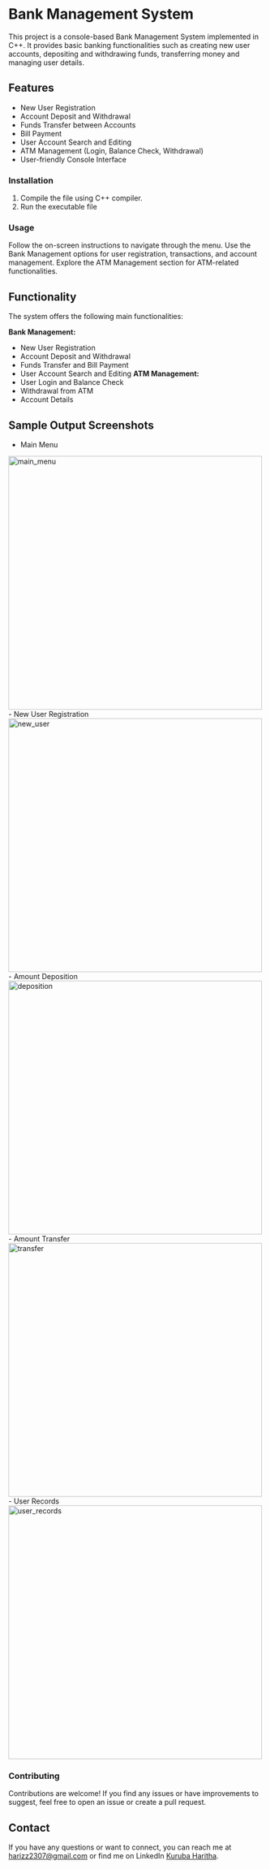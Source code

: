 # Bank Management System

This project is a console-based Bank Management System implemented in C++. It provides basic banking functionalities such as creating new user accounts, depositing and withdrawing funds, transferring money and managing user details.

## Features

- New User Registration
- Account Deposit and Withdrawal
- Funds Transfer between Accounts
- Bill Payment
- User Account Search and Editing
- ATM Management (Login, Balance Check, Withdrawal)
- User-friendly Console Interface

### Installation

1. Compile the file using C++ compiler.
2. Run the executable file
### Usage 
Follow the on-screen instructions to navigate through the menu.
Use the Bank Management options for user registration, transactions, and account management.
Explore the ATM Management section for ATM-related functionalities.

## Functionality 
The system offers the following main functionalities:

**Bank Management:**

- New User Registration
- Account Deposit and Withdrawal
- Funds Transfer and Bill Payment
- User Account Search and Editing
**ATM Management:**
- User Login and Balance Check
- Withdrawal from ATM
- Account Details

## Sample Output Screenshots 
- Main Menu
<img src="https://github.com/harii-2307/Bank_Management_System/assets/109644553/d5723836-72a7-4d11-afe1-479205753343" alt="main_menu" width="500"/>
- New User Registration
<img src="https://github.com/harii-2307/Bank_Management_System/assets/109644553/0f22094a-3c95-4fda-94c5-ce14a0d5bf2f" alt="new_user" width="500"/> 
- Amount Deposition
<img src="https://github.com/harii-2307/Bank_Management_System/assets/109644553/bc88c125-2d53-41e8-a86f-71916899dce4" alt="deposition" width="500"/>
- Amount Transfer
<img src="https://github.com/harii-2307/Bank_Management_System/assets/109644553/47a3fb3c-21a9-4304-9ae6-2112e4febaf4" alt="transfer" width="500"/>
- User Records
<img src="https://github.com/harii-2307/Bank_Management_System/assets/109644553/d0dcd6b0-da3a-49eb-ba7e-3d6d960dbffc" alt="user_records" width="500"/>

### Contributing 
Contributions are welcome! If you find any issues or have improvements to suggest, feel free to open an issue or create a pull request.

## Contact

If you have any questions or want to connect, you can reach me at [harizz2307@gmail.com](mailto:harizz2307@gmail.com) or find me on LinkedIn [Kuruba Haritha](https://www.linkedin.com/in/haritha-kuruba-a17503252/).



